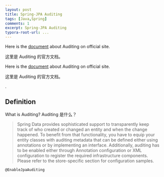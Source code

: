 ```yaml
---
layout: post
title: Spring-JPA Auditing
tags: [Java,Spring]
comments: 1
excerpt: Spring-JPA Auditing
typora-root-url: ...
---
```


Here is the [document](https://docs.spring.io/spring-data/jpa/docs/current/reference/html/#auditing) about Auditing on official site.<p>这里是 Auditing 的官方文档。</p>

Here is the [document](https://docs.spring.io/spring-data/jpa/docs/current/reference/html/#auditing) about Auditing on official site.<p>这里是 Auditing 的官方文档。</p>.

## Definition

What is Auditing?
Auditing 是什么？ 



> Spring Data provides sophisticated support to transparently keep track of who created or changed an entity and when the change happened. To benefit from that functionality, you have to equip your entity classes with auditing metadata that can be defined either using annotations or by implementing an interface. Additionally, auditing has to be enabled either through Annotation configuration or XML configuration to register the required infrastructure components. Please refer to the store-specific section for configuration samples.



```
@EnableJpaAuditing
```

